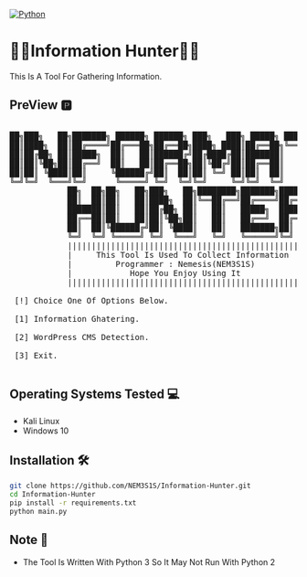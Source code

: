 [![Python](http://ForTheBadge.com/images/badges/made-with-python.svg)](http://www.python.org/download/) 

# 👨‍💻Information Hunter👩‍💻
This Is A Tool For Gathering Information.
## PreView 🅿

<pre>

██╗███╗   ██╗███████╗ ██████╗ ██████╗ ███╗   ███╗ █████╗ ████████╗██╗ ██████╗ ███╗   ██╗
██║████╗  ██║██╔════╝██╔═══██╗██╔══██╗████╗ ████║██╔══██╗╚══██╔══╝██║██╔═══██╗████╗  ██║
██║██╔██╗ ██║█████╗  ██║   ██║██████╔╝██╔████╔██║███████║   ██║   ██║██║   ██║██╔██╗ ██║
██║██║╚██╗██║██╔══╝  ██║   ██║██╔══██╗██║╚██╔╝██║██╔══██║   ██║   ██║██║   ██║██║╚██╗██║
██║██║ ╚████║██║     ╚██████╔╝██║  ██║██║ ╚═╝ ██║██║  ██║   ██║   ██║╚██████╔╝██║ ╚████║
╚═╝╚═╝  ╚═══╝╚═╝      ╚═════╝ ╚═╝  ╚═╝╚═╝     ╚═╝╚═╝  ╚═╝   ╚═╝   ╚═╝ ╚═════╝ ╚═╝  ╚═══╝                                
            ██╗  ██╗██╗   ██╗███╗   ██╗████████╗███████╗██████╗
            ██║  ██║██║   ██║████╗  ██║╚══██╔══╝██╔════╝██╔══██╗
            ███████║██║   ██║██╔██╗ ██║   ██║   █████╗  ██████╔╝
            ██╔══██║██║   ██║██║╚██╗██║   ██║   ██╔══╝  ██╔══██╗
            ██║  ██║╚██████╔╝██║ ╚████║   ██║   ███████╗██║  ██║
            ╚═╝  ╚═╝ ╚═════╝ ╚═╝  ╚═══╝   ╚═╝   ╚══════╝╚═╝  ╚═╝
            ||||||||||||||||||||||||||||||||||||||||||||||||||||
            |     This Tool Is Used To Collect Information     |
            |         Programmer : Nemesis(NEM3S1S)            |
            |            Hope You Enjoy Using It               |
            ||||||||||||||||||||||||||||||||||||||||||||||||||||

 [!] Choice One Of Options Below.

 [1] Information Ghatering.

 [2] WordPress CMS Detection.

 [3] Exit.

</pre>

## Operating Systems Tested 💻
- Kali Linux
- Windows 10

## Installation 🛠
```bash
git clone https://github.com/NEM3S1S/Information-Hunter.git
cd Information-Hunter
pip install -r requirements.txt
python main.py 
```

## Note 📖
- The Tool Is Written With Python 3 So It May Not Run With Python 2
